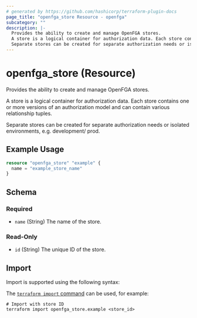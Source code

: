 ```yaml
---
# generated by https://github.com/hashicorp/terraform-plugin-docs
page_title: "openfga_store Resource - openfga"
subcategory: ""
description: |-
  Provides the ability to create and manage OpenFGA stores.
  A store is a logical container for authorization data. Each store contains one or more versions of an authorization model and can contain various relationship tuples.
  Separate stores can be created for separate authorization needs or isolated environments, e.g. development/ prod.
---
```


# openfga_store (Resource)

Provides the ability to create and manage OpenFGA stores.

A store is a logical container for authorization data. Each store contains one or more versions of an authorization model and can contain various relationship tuples.

Separate stores can be created for separate authorization needs or isolated environments, e.g. development/ prod.

## Example Usage

```terraform
resource "openfga_store" "example" {
  name = "example_store_name"
}
```

<!-- schema generated by tfplugindocs -->
## Schema

### Required

- `name` (String) The name of the store.

### Read-Only

- `id` (String) The unique ID of the store.

## Import

Import is supported using the following syntax:

The [`terraform import` command](https://developer.hashicorp.com/terraform/cli/commands/import) can be used, for example:

```shell
# Import with store ID
terraform import openfga_store.example <store_id>
```
